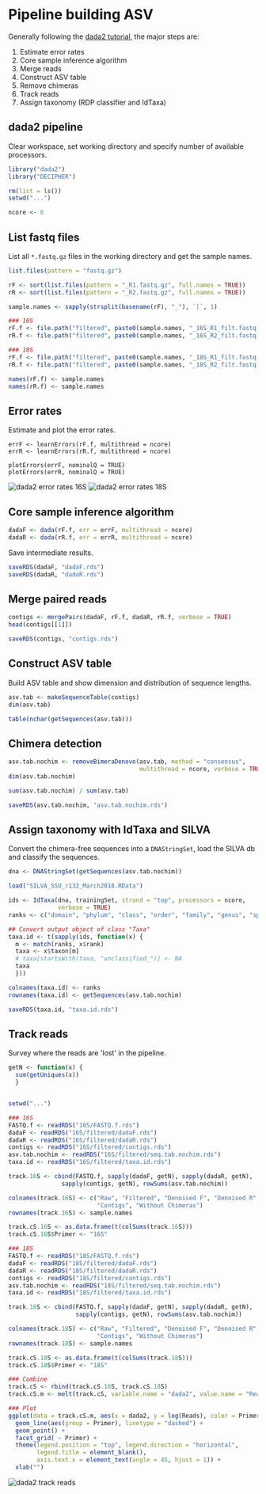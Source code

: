 # Pipeline building ASV
Generally following the [dada2 tutorial](https://benjjneb.github.io/dada2/tutorial.html), the major steps are:

1. Estimate error rates
1. Core sample inference algorithm
1. Merge reads
1. Construct ASV table
1. Remove chimeras
1. Track reads
1. Assign taxonomy (RDP classifier and IdTaxa)


## dada2 pipeline
Clear workspace, set working directory and specify number of available processors.
```R
library("dada2")
library("DECIPHER")

rm(list = ls())
setwd("...")

ncore <- 6
```


## List fastq files
List all `*.fastq.gz` files in the working directory and get the sample names.
```R
list.files(pattern = "fastq.gz")

rF <- sort(list.files(pattern = "_R1.fastq.gz", full.names = TRUE))
rR <- sort(list.files(pattern = "_R2.fastq.gz", full.names = TRUE))

sample.names <- sapply(strsplit(basename(rF), "_"), `[`, 1)

### 16S
rF.f <- file.path("filtered", paste0(sample.names, "_16S_R1_filt.fastq.gz"))
rR.f <- file.path("filtered", paste0(sample.names, "_16S_R2_filt.fastq.gz"))

### 18S
rF.f <- file.path("filtered", paste0(sample.names, "_18S_R1_filt.fastq.gz"))
rR.f <- file.path("filtered", paste0(sample.names, "_18S_R2_filt.fastq.gz"))

names(rF.f) <- sample.names
names(rR.f) <- sample.names
```


## Error rates
Estimate and plot the error rates.
```
errF <- learnErrors(rF.f, multithread = ncore)
errR <- learnErrors(rR.f, multithread = ncore)

plotErrors(errF, nominalQ = TRUE)
plotErrors(errR, nominalQ = TRUE)
```

![dada2 error rates 16S](/Graphs/dada2_ErrorRates_16S.png)
![dada2 error rates 18S](/Graphs/dada2_ErrorRates_18S.png)


## Core sample inference algorithm
```R
dadaF <- dada(rF.f, err = errF, multithread = ncore)
dadaR <- dada(rR.f, err = errR, multithread = ncore)
```

Save intermediate results.
```R
saveRDS(dadaF, "dadaF.rds")
saveRDS(dadaR, "dadaR.rds")
```


## Merge paired reads
```R
contigs <- mergePairs(dadaF, rF.f, dadaR, rR.f, verbose = TRUE)
head(contigs[[1]])

saveRDS(contigs, "contigs.rds")
```


## Construct ASV table
Build ASV table and show dimension and distribution of sequence lengths.
```R
asv.tab <- makeSequenceTable(contigs)
dim(asv.tab)

table(nchar(getSequences(asv.tab)))
```

## Chimera detection
```R
asv.tab.nochim <- removeBimeraDenovo(asv.tab, method = "consensus",
                                     multithread = ncore, verbose = TRUE)
dim(asv.tab.nochim)

sum(asv.tab.nochim) / sum(asv.tab)

saveRDS(asv.tab.nochim, "asv.tab.nochim.rds")
```

## Assign taxonomy with IdTaxa and SILVA
Convert the chimera-free sequences into a `DNAStringSet`, load the SILVA db and classify the sequences.
```R
dna <- DNAStringSet(getSequences(asv.tab.nochim))

load("SILVA_SSU_r132_March2018.RData")

ids <- IdTaxa(dna, trainingSet, strand = "top", processors = ncore,
              verbose = TRUE)
ranks <- c("domain", "phylum", "class", "order", "family", "genus", "species")

## Convert output object of class "Taxa"
taxa.id <- t(sapply(ids, function(x) {
  m <- match(ranks, x$rank)
  taxa <- x$taxon[m]
  # taxa[startsWith(taxa, "unclassified_")] <- NA
  taxa
  }))

colnames(taxa.id) <- ranks
rownames(taxa.id) <- getSequences(asv.tab.nochim)

saveRDS(taxa.id, "taxa.id.rds")
```


## Track reads
Survey where the reads are 'lost' in the pipeline.
```R
getN <- function(x) {
  sum(getUniques(x))
  }


setwd("...")

### 16S
FASTQ.f <- readRDS("16S/FASTQ.f.rds")
dadaF <- readRDS("16S/filtered/dadaF.rds")
dadaR <- readRDS("16S/filtered/dadaR.rds")
contigs <- readRDS("16S/filtered/contigs.rds")
asv.tab.nochim <- readRDS("16S/filtered/seq.tab.nochim.rds")
taxa.id <- readRDS("16S/filtered/taxa.id.rds")

track.16S <- cbind(FASTQ.f, sapply(dadaF, getN), sapply(dadaR, getN),
               sapply(contigs, getN), rowSums(asv.tab.nochim))

colnames(track.16S) <- c("Raw", "Filtered", "Denoised F", "Denoised R",
                         "Contigs", "Without Chimeras")
rownames(track.16S) <- sample.names

track.cS.16S <- as.data.frame(t(colSums(track.16S)))
track.cS.16S$Primer <- "16S"

### 18S
FASTQ.f <- readRDS("18S/FASTQ.f.rds")
dadaF <- readRDS("18S/filtered/dadaF.rds")
dadaR <- readRDS("18S/filtered/dadaR.rds")
contigs <- readRDS("18S/filtered/contigs.rds")
asv.tab.nochim <- readRDS("18S/filtered/seq.tab.nochim.rds")
taxa.id <- readRDS("18S/filtered/taxa.id.rds")

track.18S <- cbind(FASTQ.f, sapply(dadaF, getN), sapply(dadaR, getN),
                   sapply(contigs, getN), rowSums(asv.tab.nochim))

colnames(track.18S) <- c("Raw", "Filtered", "Denoised F", "Denoised R",
                         "Contigs", "Without Chimeras")
rownames(track.18S) <- sample.names

track.cS.18S <- as.data.frame(t(colSums(track.18S)))
track.cS.18S$Primer <- "18S"

### Combine
track.cS <- rbind(track.cS.16S, track.cS.18S)
track.cS.m <- melt(track.cS, variable.name = "dada2", value.name = "Reads")

### Plot
ggplot(data = track.cS.m, aes(x = dada2, y = log(Reads), color = Primer)) +
  geom_line(aes(group = Primer), linetype = "dashed") +
  geom_point() +
  facet_grid( ~ Primer) +
  theme(legend.position = "top", legend.direction = "horizontal",
        legend.title = element_blank(),
        axis.text.x = element_text(angle = 45, hjust = 1)) +
  xlab("")
```

![dada2 track reads](/Graphs/dada2_TrackReads.png)
